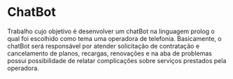 # ChatBot 
Trabalho cujo objetivo é desenvolver um chatBot na linguagem prolog o qual foi escolhido como tema uma operadora de telefonia. Basicamente, o chatBot será responsável por atender solicitação de contratação e cancelamento de planos, recargas, renovações e na aba de problemas possui possibilidade de relatar complicações sobre serviços prestados pela operadora.
